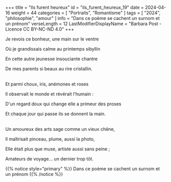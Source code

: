 +++
title = "Ils furent heureux"
id = "ils_furent_heureux_19"
date = 2024-04-16
weight = 44
categories = [ "Portraits", "Romantisme" ]
tags = [ "2024", "philosophie", "amour" ]
info = "Dans ce poème se cachent un surnom et un prénom"
verseLength = 12
LastModifierDisplayName = "Barbara Post - Licence CC BY-NC-ND 4.0"
+++

Je revois ce bonheur, une main sur le ventre

Où je grandissais calme au printemps sibyllin

En cette autre jeunesse insouciante chantre

De mes parents si beaux au rire cristallin.

 \
Et parmi choux, iris, anémones et roses

Il observait le monde et révérait l'humain :

D'un regard doux qui change elle a primeur des proses

Et chaque jour qui passe ils se donnent la main.

 \
Un amoureux des arts sage comme un vieux chêne,

Il maîtrisait pinceau, plume, aussi la photo,

Elle était plus que muse, artiste aussi sans peine ;

Amateurs de voyage... un dernier trop tôt.

{{% notice style="primary" %}}
Dans ce poème se cachent un surnom et un prénom
{{% /notice %}}
